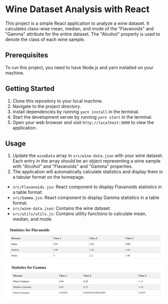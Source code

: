 # Wine Dataset Analysis with React

This project is a simple React application to analyze a wine dataset. It calculates class-wise mean, median, and mode of the "Flavanoids" and "Gamma" attribute for the entire dataset. The "Alcohol" property is used to denote the class of each wine sample.

## Prerequisites

To run this project, you need to have Node.js and yarn installed on your machine.

## Getting Started

1. Clone this repository to your local machine.
2. Navigate to the project directory.
3. Install dependencies by running `yarn install` in the terminal.
4. Start the development server by running `yarn start` in the terminal.
5. Open your web browser and visit `http://localhost:3000` to view the application.

## Usage

1. Update the `wineData` array in `src/wine-data.json` with your wine dataset. Each entry in the array should be an object representing a wine sample with "Alcohol" and "Flavanoids" and "Gamma" properties.
2. The application will automatically calculate statistics and display them in a tabular format on the homepage.

<!-- ## File Structure -->

- `src/Flavanoids.jsx`: React component to display Flavanoids statistics in a table format.
- `src/Gamma.jsx`: React component to display Gamma statistics in a table format.
- `src/wine-data.json`: Contains the wine dataset.
- `src/utils/utils.js`: Contains utility functions to calculate mean, median, and mode.

![Flavanoids](image-2.png)
![Gamma](image-1.png)
